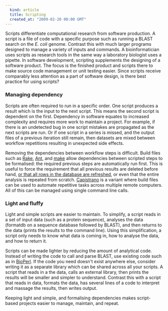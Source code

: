 ```yaml
---
  kind: article
  title: Scripting
  created_at: "2009-02-20 00:00 GMT"
---
```


Scripts differentiate computational research from software production. A script
is a file of code with a specific purpose such as running a BLAST search on the
*E. coli* genome. Contrast this with much larger programs designed to manage a
variety of inputs and commands. A bioinformatician uses scripts as research
tools in the same way a laboratory biologist uses a pipette. In software
development, scripting supplements the designing of a software product. The
focus is the finished product and scripts there to make source code management
or unit testing easier. Since scripts receive comparably less attention as a
part of software design, is there best practice for using scripts?

### Managing dependency

Scripts are often required to run in a specific order. One script produces a
result which is the input to the next script. This means the second script is
dependent on the first. Dependency in software equates to increased complexity
and requires more work to maintain a project. For example, if there is an
undetected bug in one script mistakes are propagated as the next scripts are
run. Or if one script in a series is missed, and the output files of a previous
iteration still remain, then datasets are mixed between workflow repetitions
resulting in unexpected side effects.

Removing the dependencies between workflow steps is difficult. Build files such
as [Rake][rake], [Ant][ant], and [make][make] allow dependencies between
scripted steps to be formalised: the required previous steps are automatically
run first. This is useful to force the requirement that all previous results
are deleted before hand, [or that all rows in the database are
refreshed][biorake], or even that the entire analysis is repeated from scratch.
[Capistrano][cap] is a variant where build files can be used to automate
repetitive tasks across multiple remote computers. All of this can be managed
using single command line calls.

### Light and fluffy

Light and simple scripts are easier to maintain. To simplify, a script reads in
a set of input data (such as a protein sequence), analyses the data (formatdb
on a sequence database followed by BLAST), and then returns to the data (prints
the results to the command line). Using this simplification, a script only
needs to know what data is coming in, how to analyse the data, and how to
return it.

Scripts can be made lighter by reducing the amount of analytical code. Instead
of writing the code to call and parse BLAST, use existing code such as in
[BioPerl][Perl]. If the code you need doesn't exist anywhere else, consider
writing it as a separate library which can be shared across all your scripts. A
script that reads in a the data, calls an external library, then prints the
results will be smaller and simpler to understand. Contrast this with a script
that reads in data, formats the data, has several lines of a code to interpret
and massage the results, then writes output. 

Keeping light and simple, and formalising dependencies makes script-based
projects easier to manage, maintain, and repeat.

[make]: http://www.gnu.org/software/make/
[ant]: http://ant.apache.org/
[rake]: http://rake.rubyforge.org/
[biorake]: http://github.com/jandot/biorake/tree/master
[cap]: http://www.capify.org/
[Perl]: http://www.bioperl.org/wiki/Main_Page
